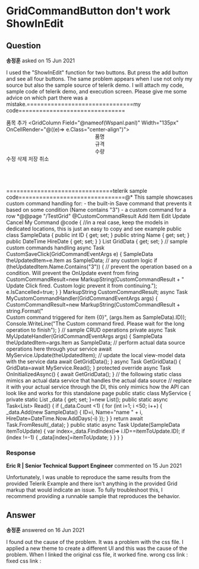 # GridCommandButton don't work ShowInEdit

## Question

**송정훈** asked on 15 Jun 2021

I used the "ShowInEdit" function for two buttons. But press the add button and see all four buttons. The same problem appears when I use not only my source but also the sample source of telerik demo. I will attach my code, sample code of telerik demo, and execution screen. Please give me some advice on which part there was a mistake.===============================my code===============================<div class="form-field-row" style="display:table;height:185px;vertical-align:text-top;"> <TelerikGrid Data="@WspanlList" EditMode="@GridEditMode.Inline" Pageable="false" FilterMode="@GridFilterMode.None" Class="no-scroll" Reorderable="true" OnUpdate="@WspanlUpdate" OnDelete="@WspanlDelete" OnCreate="@WspanlCreate"> <GridToolBar> <GridCommandButton Command="Add" Icon="add">품목 추가</GridCommandButton> </GridToolBar> <GridColumns> <GridColumn Field="@nameof(Wspanl.panl)" Width="135px" OnCellRender="@((e)=> e.Class="center-align")"> <HeaderTemplate> <div style="text-align:center;">품명</div> </HeaderTemplate> </GridColumn> <GridColumn Field="@nameof(Wspanl.spec)" Width="120px"> <HeaderTemplate> <div style="text-align:center;">규격</div> </HeaderTemplate> </GridColumn> <GridColumn Field="@nameof(Wspanl.qtty)" Width="50px"> <HeaderTemplate> <div style="text-align:center;">수량</div> </HeaderTemplate> </GridColumn> <GridColumn Field="@nameof(Wspanl.comment)" Title="비고" Width="100px"></GridColumn> <GridCheckboxColumn SelectAll="false" Title="현재작업" Width="68px" CheckBoxOnlySelection="true"></GridCheckboxColumn> <GridCommandColumn Width="200px"> <GridCommandButton Command="Edit" Icon="edit" Class="grid-btn-cmd">수정</GridCommandButton> <GridCommandButton Command="Delete" Icon="delete" Class="grid-btn-cmd">삭제</GridCommandButton> <GridCommandButton Command="Save" Icon="save" Class="grid-btn-cmd" ShowInEdit="true">저장</GridCommandButton> <GridCommandButton Command="Cancel" Icon="cancel" Class="grid-btn-cmd" ShowInEdit="true">취소</GridCommandButton> </GridCommandColumn> </GridColumns> </TelerikGrid> </div>===============================telerik sample code===============================@* This sample showcases custom command handling for: - the built-in Save command that prevents it based on some condition (Name contains "3") - a custom command for a row *@@page "/TestGrid" @CustomCommandResult <TelerikGrid Data=@GridData EditMode="@GridEditMode.Inline" OnUpdate="@MyUpdateHandler" Pageable="true" PageSize="15" Height="500px"> <GridToolBar> <GridCommandButton Command="Add" Icon="add">Add Item</GridCommandButton> </GridToolBar> <GridColumns> <GridColumn Field=@nameof(SampleData.ID) Editable="false" Title="Employee ID" /> <GridColumn Field=@nameof(SampleData.Name) Title="Employee Name" /> <GridColumn Field=@nameof(SampleData.HireDate) Title="Hire Date" /> <GridCommandColumn> <GridCommandButton Command="Edit" Icon="edit">Edit</GridCommandButton> <GridCommandButton Command="Save" Icon="save" ShowInEdit="true" OnClick="@CustomSaveClick">Update</GridCommandButton> <GridCommandButton Command="Cancel" Icon="cancel" ShowInEdit="true">Cancel</GridCommandButton> <GridCommandButton Command="MyOwnCommand" Icon="information" ShowInEdit="false" OnClick="@MyCustomCommandHandler">My Command</GridCommandButton> </GridCommandColumn> </GridColumns> </TelerikGrid> @code { //in a real case, keep the models in dedicated locations, this is just an easy to copy and see example public class SampleData { public int ID { get; set; } public string Name { get; set; } public DateTime HireDate { get; set; } } List<SampleData> GridData { get; set; } // sample custom commands handling async Task CustomSaveClick(GridCommandEventArgs e) { SampleData theUpdatedItem=e.Item as SampleData; // any custom logic if (theUpdatedItem.Name.Contains("3")) { // prevent the operation based on a condition. Will prevent the OnUpdate event from firing CustomCommandResult=new MarkupString(CustomCommandResult + "<br />Update Click fired. Custom logic prevent it from continuing."); e.IsCancelled=true; } } MarkupString CustomCommandResult; async Task MyCustomCommandHandler(GridCommandEventArgs args) { CustomCommandResult=new MarkupString(CustomCommandResult + string.Format("<br />Custom command triggered for item {0}", (args.Item as SampleData).ID)); Console.WriteLine("The Custom command fired. Please wait for the long operation to finish"); } // sample CRUD operations private async Task MyUpdateHandler(GridCommandEventArgs args) { SampleData theUpdatedItem=args.Item as SampleData; // perform actual data source operations here through your service await MyService.Update(theUpdatedItem); // update the local view-model data with the service data await GetGridData(); } async Task GetGridData() { GridData=await MyService.Read(); } protected override async Task OnInitializedAsync() { await GetGridData(); } // the following static class mimics an actual data service that handles the actual data source // replace it with your actual service through the DI, this only mimics how the API can look like and works for this standalone page public static class MyService { private static List<SampleData> _data { get; set; }=new List<SampleData>(); public static async Task<List<SampleData>> Read() { if (_data.Count <1) { for (int i=1; i <50; i++) { _data.Add(new SampleData() { ID=i, Name="name " + i, HireDate=DateTime.Now.AddDays(-i) }); } } return await Task.FromResult(_data); } public static async Task Update(SampleData itemToUpdate) { var index=_data.FindIndex(i=> i.ID==itemToUpdate.ID); if (index !=-1) { _data[index]=itemToUpdate; } } } }

### Response

**Eric R | Senior Technical Support Engineer** commented on 15 Jun 2021

Unfortunately, I was unable to reproduce the same results from the provided Telerik Example and there isn't anything in the provided Grid markup that would indicate an issue. To fully troubleshoot this, I recommend providing a runnable sample that reproduces the behavior.

## Answer

**송정훈** answered on 16 Jun 2021

I found out the cause of the problem. It was a problem with the css file. I applied a new theme to create a different UI and this was the cause of the problem. When I linked the original css file, it worked fine. wrong css link : <link rel="stylesheet" href="~/css/theme/default_nordic/default.css" /> fixed css link : <link rel="stylesheet" href="_content/telerik.ui.for.blazor/css/kendo-theme-default/all.css" />
